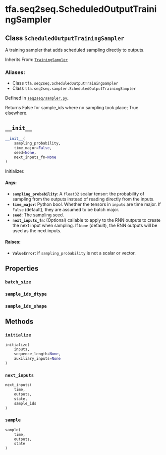 <div itemscope itemtype="http://developers.google.com/ReferenceObject">
<meta itemprop="name" content="tfa.seq2seq.ScheduledOutputTrainingSampler" />
<meta itemprop="path" content="Stable" />
<meta itemprop="property" content="batch_size"/>
<meta itemprop="property" content="sample_ids_dtype"/>
<meta itemprop="property" content="sample_ids_shape"/>
<meta itemprop="property" content="__init__"/>
<meta itemprop="property" content="initialize"/>
<meta itemprop="property" content="next_inputs"/>
<meta itemprop="property" content="sample"/>
</div>

# tfa.seq2seq.ScheduledOutputTrainingSampler

## Class `ScheduledOutputTrainingSampler`

A training sampler that adds scheduled sampling directly to outputs.

Inherits From: [`TrainingSampler`](../../tfa/seq2seq/TrainingSampler.md)

### Aliases:

* Class `tfa.seq2seq.ScheduledOutputTrainingSampler`
* Class `tfa.seq2seq.sampler.ScheduledOutputTrainingSampler`



Defined in [`seq2seq/sampler.py`](https://github.com/tensorflow/addons/tree/r0.3/tensorflow_addons/seq2seq/sampler.py).

<!-- Placeholder for "Used in" -->

Returns False for sample_ids where no sampling took place; True
elsewhere.

<h2 id="__init__"><code>__init__</code></h2>

``` python
__init__(
    sampling_probability,
    time_major=False,
    seed=None,
    next_inputs_fn=None
)
```

Initializer.

#### Args:

* <b>`sampling_probability`</b>: A `float32` scalar tensor: the probability of
    sampling from the outputs instead of reading directly from the
    inputs.
* <b>`time_major`</b>: Python bool. Whether the tensors in `inputs` are time
    major. If `False` (default), they are assumed to be batch major.
* <b>`seed`</b>: The sampling seed.
* <b>`next_inputs_fn`</b>: (Optional) callable to apply to the RNN outputs to
    create the next input when sampling. If `None` (default), the RNN
    outputs will be used as the next inputs.


#### Raises:

* <b>`ValueError`</b>: if `sampling_probability` is not a scalar or vector.



## Properties

<h3 id="batch_size"><code>batch_size</code></h3>



<h3 id="sample_ids_dtype"><code>sample_ids_dtype</code></h3>



<h3 id="sample_ids_shape"><code>sample_ids_shape</code></h3>





## Methods

<h3 id="initialize"><code>initialize</code></h3>

``` python
initialize(
    inputs,
    sequence_length=None,
    auxiliary_inputs=None
)
```



<h3 id="next_inputs"><code>next_inputs</code></h3>

``` python
next_inputs(
    time,
    outputs,
    state,
    sample_ids
)
```



<h3 id="sample"><code>sample</code></h3>

``` python
sample(
    time,
    outputs,
    state
)
```





